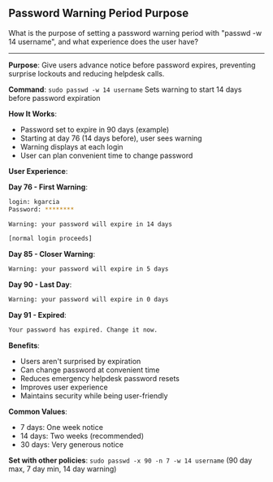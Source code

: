 ## Password Warning Period Purpose

What is the purpose of setting a password warning period with "passwd -w 14 username", and what experience does the user have?

---

**Purpose**: Give users advance notice before password expires, preventing surprise lockouts and reducing helpdesk calls.

**Command**: `sudo passwd -w 14 username`
Sets warning to start 14 days before password expiration

**How It Works**:
- Password set to expire in 90 days (example)
- Starting at day 76 (14 days before), user sees warning
- Warning displays at each login
- User can plan convenient time to change password

**User Experience**:

**Day 76 - First Warning**:
```bash
login: kgarcia
Password: ********

Warning: your password will expire in 14 days

[normal login proceeds]
```

**Day 85 - Closer Warning**:
```bash
Warning: your password will expire in 5 days
```

**Day 90 - Last Day**:
```bash
Warning: your password will expire in 0 days
```

**Day 91 - Expired**:
```bash
Your password has expired. Change it now.
```

**Benefits**:
- Users aren't surprised by expiration
- Can change password at convenient time
- Reduces emergency helpdesk password resets
- Improves user experience
- Maintains security while being user-friendly

**Common Values**:
- 7 days: One week notice
- 14 days: Two weeks (recommended)
- 30 days: Very generous notice

**Set with other policies**:
`sudo passwd -x 90 -n 7 -w 14 username`
(90 day max, 7 day min, 14 day warning)

